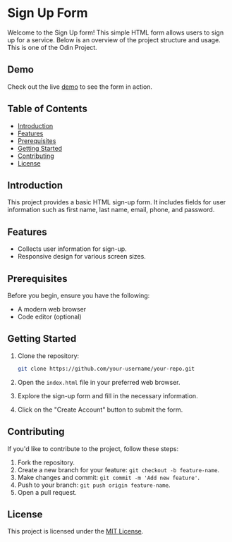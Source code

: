 # Sign Up Form

Welcome to the Sign Up form! This simple HTML form allows users to sign up for a service. Below is an overview of the project structure and usage. This is one of the Odin Project.

## Demo

Check out the live [demo](https://ardiandev.github.io/sign-up-form/) to see the form in action.

## Table of Contents

- [Introduction](#introduction)
- [Features](#features)
- [Prerequisites](#prerequisites)
- [Getting Started](#getting-started)
- [Contributing](#contributing)
- [License](#license)

## Introduction

This project provides a basic HTML sign-up form. It includes fields for user information such as first name, last name, email, phone, and password.

## Features

- Collects user information for sign-up.
- Responsive design for various screen sizes.

## Prerequisites

Before you begin, ensure you have the following:

- A modern web browser
- Code editor (optional)

## Getting Started

1. Clone the repository:

   ```bash
   git clone https://github.com/your-username/your-repo.git
   ```

2. Open the `index.html` file in your preferred web browser.

3. Explore the sign-up form and fill in the necessary information.

4. Click on the "Create Account" button to submit the form.

## Contributing

If you'd like to contribute to the project, follow these steps:

1. Fork the repository.
2. Create a new branch for your feature: `git checkout -b feature-name`.
3. Make changes and commit: `git commit -m 'Add new feature'`.
4. Push to your branch: `git push origin feature-name`.
5. Open a pull request.

## License

This project is licensed under the [MIT License](LICENSE).

